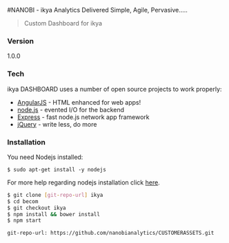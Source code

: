 #NANOBI - ikya
Analytics Delivered Simple, Agile, Pervasive.....
>Custom Dashboard for ikya
### Version
1.0.0

### Tech

ikya DASHBOARD uses a number of open source projects to work properly:

* [AngularJS](https://docs.angularjs.org/guide/introduction) - HTML enhanced for web apps!
* [node.js](https://nodejs.org/en/docs/) - evented I/O for the backend
* [Express](http://expressjs.com/en/starter/installing.html) - fast node.js network app framework 
* [jQuery](https://jquery.com/) - write less, do more

### Installation

You need Nodejs installed:

`$ sudo apt-get install -y nodejs`

For more help regarding nodejs installation click [here](https://nodejs.org/en/download/package-manager/).
```sh
$ git clone [git-repo-url] ikya
$ cd becom
$ git checkout ikya
$ npm install && bower install
$ npm start
```

`git-repo-url: https://github.com/nanobianalytics/CUSTOMERASSETS.git` 